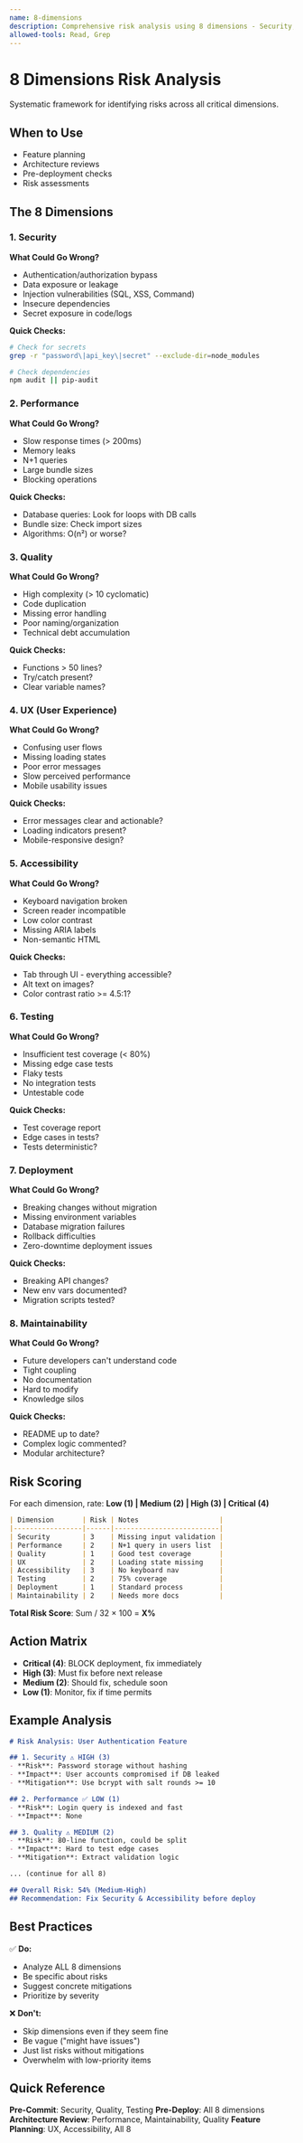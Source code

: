 ```yaml
---
name: 8-dimensions
description: Comprehensive risk analysis using 8 dimensions - Security, Performance, Quality, UX, Accessibility, Testing, Deployment, Maintainability. Use when analyzing risks or planning features.
allowed-tools: Read, Grep
---
```


# 8 Dimensions Risk Analysis

Systematic framework for identifying risks across all critical dimensions.

## When to Use
- Feature planning
- Architecture reviews
- Pre-deployment checks
- Risk assessments

## The 8 Dimensions

### 1. Security
**What Could Go Wrong?**
- Authentication/authorization bypass
- Data exposure or leakage
- Injection vulnerabilities (SQL, XSS, Command)
- Insecure dependencies
- Secret exposure in code/logs

**Quick Checks:**
```bash
# Check for secrets
grep -r "password\|api_key\|secret" --exclude-dir=node_modules

# Check dependencies
npm audit || pip-audit
```

### 2. Performance
**What Could Go Wrong?**
- Slow response times (> 200ms)
- Memory leaks
- N+1 queries
- Large bundle sizes
- Blocking operations

**Quick Checks:**
- Database queries: Look for loops with DB calls
- Bundle size: Check import sizes
- Algorithms: O(n²) or worse?

### 3. Quality
**What Could Go Wrong?**
- High complexity (> 10 cyclomatic)
- Code duplication
- Missing error handling
- Poor naming/organization
- Technical debt accumulation

**Quick Checks:**
- Functions > 50 lines?
- Try/catch present?
- Clear variable names?

### 4. UX (User Experience)
**What Could Go Wrong?**
- Confusing user flows
- Missing loading states
- Poor error messages
- Slow perceived performance
- Mobile usability issues

**Quick Checks:**
- Error messages clear and actionable?
- Loading indicators present?
- Mobile-responsive design?

### 5. Accessibility
**What Could Go Wrong?**
- Keyboard navigation broken
- Screen reader incompatible
- Low color contrast
- Missing ARIA labels
- Non-semantic HTML

**Quick Checks:**
- Tab through UI - everything accessible?
- Alt text on images?
- Color contrast ratio >= 4.5:1?

### 6. Testing
**What Could Go Wrong?**
- Insufficient test coverage (< 80%)
- Missing edge case tests
- Flaky tests
- No integration tests
- Untestable code

**Quick Checks:**
- Test coverage report
- Edge cases in tests?
- Tests deterministic?

### 7. Deployment
**What Could Go Wrong?**
- Breaking changes without migration
- Missing environment variables
- Database migration failures
- Rollback difficulties
- Zero-downtime deployment issues

**Quick Checks:**
- Breaking API changes?
- New env vars documented?
- Migration scripts tested?

### 8. Maintainability
**What Could Go Wrong?**
- Future developers can't understand code
- Tight coupling
- No documentation
- Hard to modify
- Knowledge silos

**Quick Checks:**
- README up to date?
- Complex logic commented?
- Modular architecture?

## Risk Scoring

For each dimension, rate: **Low (1) | Medium (2) | High (3) | Critical (4)**

```markdown
| Dimension       | Risk | Notes                    |
|-----------------|------|--------------------------|
| Security        | 3    | Missing input validation |
| Performance     | 2    | N+1 query in users list  |
| Quality         | 1    | Good test coverage       |
| UX              | 2    | Loading state missing    |
| Accessibility   | 3    | No keyboard nav          |
| Testing         | 2    | 75% coverage             |
| Deployment      | 1    | Standard process         |
| Maintainability | 2    | Needs more docs          |
```

**Total Risk Score**: Sum / 32 × 100 = **X%**

## Action Matrix

- **Critical (4)**: BLOCK deployment, fix immediately
- **High (3)**: Must fix before next release
- **Medium (2)**: Should fix, schedule soon
- **Low (1)**: Monitor, fix if time permits

## Example Analysis

```markdown
# Risk Analysis: User Authentication Feature

## 1. Security ⚠️ HIGH (3)
- **Risk**: Password storage without hashing
- **Impact**: User accounts compromised if DB leaked
- **Mitigation**: Use bcrypt with salt rounds >= 10

## 2. Performance ✅ LOW (1)
- **Risk**: Login query is indexed and fast
- **Impact**: None

## 3. Quality ⚠️ MEDIUM (2)
- **Risk**: 80-line function, could be split
- **Impact**: Hard to test edge cases
- **Mitigation**: Extract validation logic

... (continue for all 8)

## Overall Risk: 54% (Medium-High)
## Recommendation: Fix Security & Accessibility before deploy
```

## Best Practices

✅ **Do:**
- Analyze ALL 8 dimensions
- Be specific about risks
- Suggest concrete mitigations
- Prioritize by severity

❌ **Don't:**
- Skip dimensions even if they seem fine
- Be vague ("might have issues")
- Just list risks without mitigations
- Overwhelm with low-priority items

## Quick Reference

**Pre-Commit**: Security, Quality, Testing
**Pre-Deploy**: All 8 dimensions
**Architecture Review**: Performance, Maintainability, Quality
**Feature Planning**: UX, Accessibility, All 8
